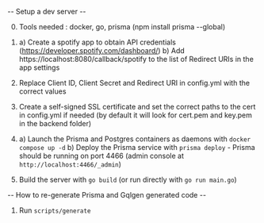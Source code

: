 -- Setup a dev server --

0. Tools needed : docker, go, prisma (npm install prisma --global)

1. a) Create a spotify app to obtain API credentials (https://developer.spotify.com/dashboard/)
   b) Add https://localhost:8080/callback/spotify to the list of Redirect URIs in the app settings

2. Replace Client ID, Client Secret and Redirect URI in config.yml with the correct values

3. Create a self-signed SSL certificate and set the correct paths to the cert in config.yml if needed (by default it will look for cert.pem and key.pem in the backend folder)

4. a) Launch the Prisma and Postgres containers as daemons with `docker compose up -d`
   b) Deploy the Prisma service with `prisma deploy` - Prisma should be running on port 4466 (admin console at `http://localhost:4466/_admin`)

5. Build the server with `go build` (or run directly with `go run main.go`)

-- How to re-generate Prisma and Gqlgen generated code --

1. Run `scripts/generate`
